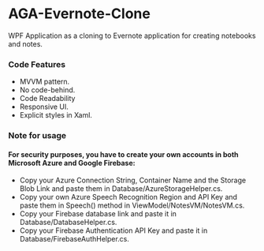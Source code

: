 # AGA-Evernote-Clone
WPF Application as a cloning to Evernote application for creating notebooks and notes.

### Code Features
* MVVM pattern.
* No code-behind.
* Code Readability
* Responsive UI.
* Explicit styles in Xaml.

### Note for usage
#### For security purposes, you have to create your own accounts in both Microsoft Azure and Google Firebase:
* Copy your Azure Connection String, Container Name and the Storage Blob Link and paste them in Database/AzureStorageHelper.cs.
* Copy your own Azure Speech Recognition Region and API Key and paste them in Speech() method in ViewModel/NotesVM/NotesVM.cs.
* Copy your Firebase database link and paste it in Database/DatabaseHelper.cs.
* Copy your Firebase Authentication API Key and paste it in Database/FirebaseAuthHelper.cs.

